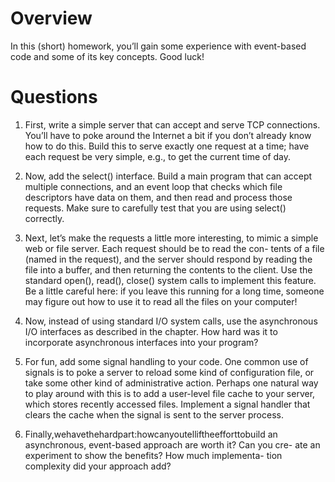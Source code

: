 # Overview
In this (short) homework, you’ll gain some experience with event-based code and some of its key concepts. Good luck!

# Questions

1. First, write a simple server that can accept and serve TCP connections. You’ll have to poke around the Internet a bit if you don’t already know how to do this. Build this to serve exactly one request at a time; have each request be very simple, e.g., to get the current time of day.

2. Now, add the select() interface. Build a main program that can accept multiple connections, and an event loop that checks which file descriptors have data on them, and then read and process those requests. Make sure to carefully test that you are using select() correctly.

3. Next, let’s make the requests a little more interesting, to mimic a simple web or file server. Each request should be to read the con- tents of a file (named in the request), and the server should respond by reading the file into a buffer, and then returning the contents to the client. Use the standard open(), read(), close() system calls to implement this feature. Be a little careful here: if you leave this running for a long time, someone may figure out how to use it to read all the files on your computer!

4. Now, instead of using standard I/O system calls, use the asynchronous I/O interfaces as described in the chapter. How hard was it to incorporate asynchronous interfaces into your program?

5. For fun, add some signal handling to your code. One common use of signals is to poke a server to reload some kind of configuration file, or take some other kind of administrative action. Perhaps one natural way to play around with this is to add a user-level file cache to your server, which stores recently accessed files. Implement a signal handler that clears the cache when the signal is sent to the server process.
6. Finally,wehavethehardpart:howcanyoutelliftheefforttobuild an asynchronous, event-based approach are worth it? Can you cre- ate an experiment to show the benefits? How much implementa- tion complexity did your approach add?